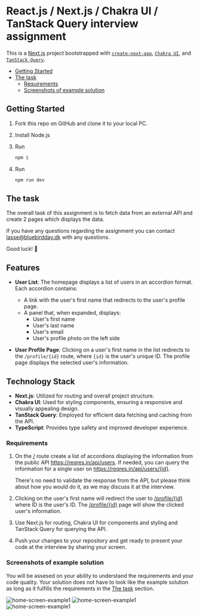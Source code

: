 # React.js / Next.js / Chakra UI / TanStack Query interview assignment
This is a [Next.js](https://nextjs.org/) project bootstrapped with [`create-next-app`](https://github.com/vercel/next.js/tree/canary/packages/create-next-app), [`Chakra UI`](https://v2.chakra-ui.com/getting-started/nextjs-app-guide), and [`TanStack Query`](https://tanstack.com/query/latest/docs/framework/react/installation).

- [Getting Started](#getting-started)
- [The task](#the-task)
    * [Requirements](#requirements)
    * [Screenshots of example solution](#screenshots-of-example-solution)

## Getting Started
1. Fork this repo on GitHub and clone it to your local PC.

2. Install Node.js

3. Run
    ```bash
    npm i
    ```

4. Run
    ```bash
    npm run dev
    ```

## The task
The overall task of this assignment is to fetch data from an external API and create 2 pages which displays the data.

If you have any questions regarding the assignment you can contact [lasse@bluebirdday.dk](mailto:lasse@bluebirdday.dk) with any questions.

Good luck! 🙂

## Features

- **User List**: The homepage displays a list of users in an accordion format. Each accordion contains:
  - A link with the user's first name that redirects to the user's profile page.
  - A panel that, when expanded, displays:
    - User's first name
    - User's last name
    - User's email
    - User's profile photo on the left side

- **User Profile Page**: Clicking on a user's first name in the list redirects to the `/profile/{id}` route, where `{id}` is the user's unique ID. The profile page displays the selected user's information.

## Technology Stack

- **Next.js**: Utilized for routing and overall project structure.
- **Chakra UI**: Used for styling components, ensuring a responsive and visually appealing design.
- **TanStack Query**: Employed for efficient data fetching and caching from the API.
- **TypeScript**: Provides type safety and improved developer experience.

### Requirements
1. On the [/](/) route create a list of accordions displaying the information from the public API https://reqres.in/api/users. If needed, you can query the information for a single user on https://reqres.in/api/users/{id}.

    There's no need to validate the response from the API, but please think about how you would do it, as we may discuss it at the interview.

2. Clicking on the user's first name will redirect the user to [/profile/{id}](/profile/{id}) where ID is the user's ID. 
The [/profile/{id}](/profile/{id}) page will show the clicked user's information.

3. Use Next.js for routing, Chakra UI for components and styling and TanStack Query for querying the API.

4. Push your changes to your repository and get ready to present your code at the interview by sharing your screen.

### Screenshots of example solution
You will be assesed on your ability to understand the requirements and your code quality. 
Your solution does not have to look like the example solution as long as it fulfills the requirements in the [The task](#the-task) section.

![home-screen-example1](./readme-assets/home-page-example1.png)
![home-screen-example1](./readme-assets/home-page-example2.png)
![home-screen-example1](./readme-assets/profile-example.png)

